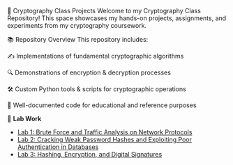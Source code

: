 🔐 Cryptography Class Projects
Welcome to my Cryptography Class Repository! This space showcases my hands-on projects, assignments, and experiments from my cryptography coursework.

📚 Repository Overview
This repository includes:

✍️ Implementations of fundamental cryptographic algorithms

🔍 Demonstrations of encryption & decryption processes

🛠️ Custom Python tools & scripts for cryptographic operations

📖 Well-documented code for educational and reference purposes


🧪 **Lab Work**  
- [Lab 1: Brute Force and Traffic Analysis on Network Protocols](./Cryptography-Class/Assessments/Lab%20Works/Lab%201/Lab%201.md)  
- [Lab 2: Cracking Weak Password Hashes and Exploiting Poor Authentication in Databases](<Cryptography-Class/Assessments/Lab Works/Lab 2/Lab 2.md>)
- [Lab 3: Hashing, Encryption, and Digital Signatures](<Cryptography-Class/Assessments/Lab Works/Lab 3/readme.md>)